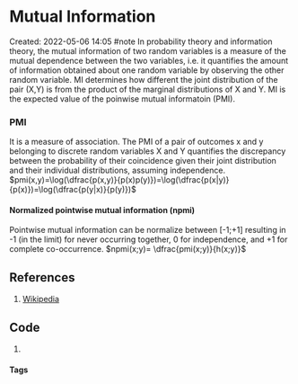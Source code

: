 # Mutual Information
Created: 2022-05-06 14:05
#note
In probability theory and information theory, the mutual information of two random variables is a measure of the mutual dependence between the two variables, i.e. it quantifies the amount of information obtained about one random variable by observing the other random variable.
MI determines how different the joint distribution of the pair (X,Y) is from the product of the marginal distributions of X and Y.
MI is the expected value of the poinwise mutual informatoin (PMI).

### PMI
It is a measure of association.
The PMI of a pair of outcomes x and y belonging to discrete random variables X and Y quantifies the discrepancy between the probability of their coincidence given their joint distribution and their individual distributions, assuming independence.
$pmi(x,y)=\log(\dfrac{p(x,y)}{p(x)p(y)})=\log(\dfrac{p(x|y)}{p(x)})=\log(\dfrac{p(y|x)}{p(y)})$

#### Normalized pointwise mutual information (npmi)
 Pointwise mutual information can be normalize between [-1;+1] resulting in -1 (in the limit) for never occurring together, 0 for independence, and +1 for complete co-occurrence.
 $npmi(x;y)= \dfrac{pmi(x;y)}{h(x;y)}$
## References
1. [Wikipedia](https://en.wikipedia.org/wiki/Mutual_information)

## Code
1. 

#### Tags